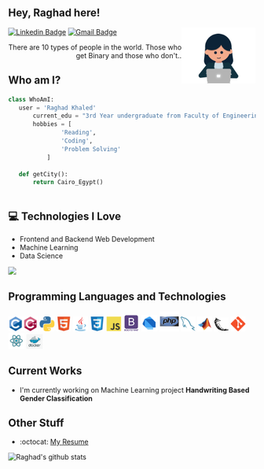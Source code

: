 ## Hey, Raghad here!

<p>
<img src = 'https://github.com/Raghad-Khaled/Raghad-Khaled/blob/master/images/raghad.gif' width="30%" alt = 'Raghad' align='right'/>
</p>

[![Linkedin Badge](https://img.shields.io/badge/-RaghadKhaled-blue?style=flat-square&logo=Linkedin&logoColor=white&link=https://www.linkedin.com/in/Raghad-Khaled)](https://www.linkedin.com/in/Raghad-Khaled) [![Gmail Badge](https://img.shields.io/badge/-raghad200059@gmail.com-c14438?style=flat-square&logo=Gmail&logoColor=white&link=mailto:raghad200059@gmail.com)](mailto:raghad200059@gmail.com)

<div style="text-align: right">There are 10 types of people in the world. Those who get Binary and those who don't.. </div>

 ## Who am I?
 ```python
 class WhoAmI:
 	user = 'Raghad Khaled'
		current_edu = "3rd Year undergraduate from Faculty of Engineering Cairo University, Giza."
		hobbies = [
				'Reading',
				'Coding',
				'Problem Solving'
			]
	
	def getCity():
		return Cairo_Egypt()
		
 ```

## :computer: Technologies I Love

* Frontend and Backend Web Development
* Machine Learning
* Data Science

<img src = "https://github-readme-stats.vercel.app/api/top-langs/?username=Raghad-Khaled&layout=compact">

## Programming Languages and Technologies
<img src = 'https://github.com/Raghad-Khaled/Raghad-Khaled/blob/master/images/c-original.svg' width='30'/><img src = 'https://github.com/Raghad-Khaled/Raghad-Khaled/blob/master/images/cpp.svg' width='30'/> <img src = 'https://github.com/Raghad-Khaled/Raghad-Khaled/blob/master/images/python2.png' height='30'/>
<img src = 'https://github.com/Raghad-Khaled/Raghad-Khaled/blob/master/images/html.svg' width='30'/>
<img src='https://github.com/Raghad-Khaled/Raghad-Khaled/blob/master/images/java.svg' width='30'/>
<img src = 'https://github.com/Raghad-Khaled/Raghad-Khaled/blob/master/images/css.svg' width='30'/>
<img src = 'https://github.com/Raghad-Khaled/Raghad-Khaled/blob/master/images/js.svg' width='30'/>
<img src = 'https://github.com/Raghad-Khaled/Raghad-Khaled/blob/master/images/bootstrap.svg' width='33'/> 
<img src = 'https://github.com/Raghad-Khaled/Raghad-Khaled/blob/master/images/dart.svg' width='33'/>
<img src = 'https://github.com/Raghad-Khaled/Raghad-Khaled/blob/master/images/php.svg' width='40'/>
<img src = 'https://github.com/Raghad-Khaled/Raghad-Khaled/blob/master/images/sql.svg' width='30'/> 
 <img src = 'https://github.com/Raghad-Khaled/Raghad-Khaled/blob/master/images/matlab.png' width='30'/>
 <img src = 'https://github.com/Raghad-Khaled/Raghad-Khaled/blob/master/images/flask.png' width='30'/>
 <img src = 'https://github.com/Raghad-Khaled/Raghad-Khaled/blob/master/images/git.svg' width='30'/>
 <img src = 'https://github.com/Raghad-Khaled/Raghad-Khaled/blob/master/images/react.svg' width='33'/>
 <img src = 'https://github.com/Raghad-Khaled/Raghad-Khaled/blob/master/images/docker.png' width='33'/>
 

 
## Current Works
 * I'm currently working on Machine Learning project **Handwriting Based Gender Classification**
 
## Other Stuff
  - :octocat: [My Resume](https://drive.google.com/file/d/1nLWrgPqiO4Ag0H9-5VQ19li-f-6PYVx9/view?usp=sharing)

![Raghad's github stats](https://github-readme-stats.vercel.app/api?username=Raghad-Khaled&show_icons=true&hide=[%22issues%22])
 
 
